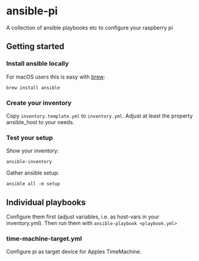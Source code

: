 # ansible-pi

A collection of ansible playbooks etc to configure your raspberry pi

## Getting started

### Install ansible locally
For macOS users this is easy with [brew](https://brew.sh):

    brew install ansible

### Create your inventory
Copy `inventory.template.yml` to `inventory.yml`.
Adjust at least the property ansible_host to your needs.

### Test your setup
Show your inventory:

    ansible-inventory

Gather ansible setup:

    ansible all -m setup

## Individual playbooks

Configure them first (adjust variables, i.e. as host-vars in your inventory.yml).
Then run them with `ansible-playbook <playbook.yml>`

### time-machine-target.yml

Configure pi as target device for Apples TimeMachine.
